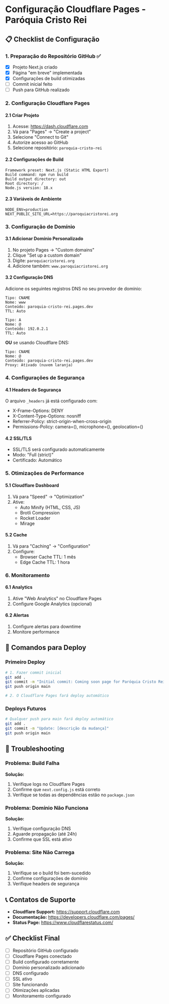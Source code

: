 # Configuração Cloudflare Pages - Paróquia Cristo Rei

## 📋 Checklist de Configuração

### 1. Preparação do Repositório GitHub ✅
- [x] Projeto Next.js criado
- [x] Página "em breve" implementada
- [x] Configurações de build otimizadas
- [ ] Commit inicial feito
- [ ] Push para GitHub realizado

### 2. Configuração Cloudflare Pages

#### 2.1 Criar Projeto
1. Acesse: https://dash.cloudflare.com
2. Vá para "Pages" → "Create a project"
3. Selecione "Connect to Git"
4. Autorize acesso ao GitHub
5. Selecione repositório: `paroquia-cristo-rei`

#### 2.2 Configurações de Build
```
Framework preset: Next.js (Static HTML Export)
Build command: npm run build
Build output directory: out
Root directory: /
Node.js version: 18.x
```

#### 2.3 Variáveis de Ambiente
```
NODE_ENV=production
NEXT_PUBLIC_SITE_URL=https://paroquiacristorei.org
```

### 3. Configuração de Domínio

#### 3.1 Adicionar Domínio Personalizado
1. No projeto Pages → "Custom domains"
2. Clique "Set up a custom domain"
3. Digite: `paroquiacristorei.org`
4. Adicione também: `www.paroquiacristorei.org`

#### 3.2 Configuração DNS
Adicione os seguintes registros DNS no seu provedor de domínio:

```
Tipo: CNAME
Nome: www
Conteúdo: paroquia-cristo-rei.pages.dev
TTL: Auto

Tipo: A
Nome: @
Conteúdo: 192.0.2.1
TTL: Auto
```

**OU** se usando Cloudflare DNS:
```
Tipo: CNAME
Nome: @
Conteúdo: paroquia-cristo-rei.pages.dev
Proxy: Ativado (nuvem laranja)
```

### 4. Configurações de Segurança

#### 4.1 Headers de Segurança
O arquivo `_headers` já está configurado com:
- X-Frame-Options: DENY
- X-Content-Type-Options: nosniff
- Referrer-Policy: strict-origin-when-cross-origin
- Permissions-Policy: camera=(), microphone=(), geolocation=()

#### 4.2 SSL/TLS
- SSL/TLS será configurado automaticamente
- Modo: "Full (strict)"
- Certificado: Automático

### 5. Otimizações de Performance

#### 5.1 Cloudflare Dashboard
1. Vá para "Speed" → "Optimization"
2. Ative:
   - Auto Minify (HTML, CSS, JS)
   - Brotli Compression
   - Rocket Loader
   - Mirage

#### 5.2 Cache
1. Vá para "Caching" → "Configuration"
2. Configure:
   - Browser Cache TTL: 1 mês
   - Edge Cache TTL: 1 hora

### 6. Monitoramento

#### 6.1 Analytics
1. Ative "Web Analytics" no Cloudflare Pages
2. Configure Google Analytics (opcional)

#### 6.2 Alertas
1. Configure alertas para downtime
2. Monitore performance

## 🚀 Comandos para Deploy

### Primeiro Deploy
```bash
# 1. Fazer commit inicial
git add .
git commit -m "Initial commit: Coming soon page for Paróquia Cristo Rei"
git push origin main

# 2. O Cloudflare Pages fará deploy automático
```

### Deploys Futuros
```bash
# Qualquer push para main fará deploy automático
git add .
git commit -m "Update: [descrição da mudança]"
git push origin main
```

## 🔧 Troubleshooting

### Problema: Build Falha
**Solução:**
1. Verifique logs no Cloudflare Pages
2. Confirme que `next.config.js` está correto
3. Verifique se todas as dependências estão no `package.json`

### Problema: Domínio Não Funciona
**Solução:**
1. Verifique configuração DNS
2. Aguarde propagação (até 24h)
3. Confirme que SSL está ativo

### Problema: Site Não Carrega
**Solução:**
1. Verifique se o build foi bem-sucedido
2. Confirme configurações de domínio
3. Verifique headers de segurança

## 📞 Contatos de Suporte

- **Cloudflare Support:** https://support.cloudflare.com
- **Documentação:** https://developers.cloudflare.com/pages/
- **Status Page:** https://www.cloudflarestatus.com/

## ✅ Checklist Final

- [ ] Repositório GitHub configurado
- [ ] Cloudflare Pages conectado
- [ ] Build configurado corretamente
- [ ] Domínio personalizado adicionado
- [ ] DNS configurado
- [ ] SSL ativo
- [ ] Site funcionando
- [ ] Otimizações aplicadas
- [ ] Monitoramento configurado
